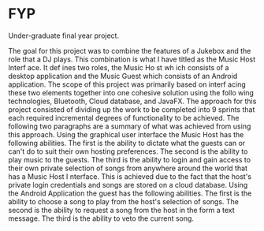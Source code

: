 # FYP
Under-graduate final year project. 

The goal for this project was to combine the features of a Jukebox and
the role that a DJ plays. This combination is what I have titled as the
Music Host Interf ace. It def ines two roles, the Music Ho st wh ich consists
of a desktop application and the Music Guest which consists of an
Android application.
    The scope of this project was primarily based on interf acing these two
elements together into one cohesive solution using the follo wing
technologies, Bluetooth, Cloud database, and JavaFX.
    The approach for this project consisted of dividing up the work to be
completed into 9 sprints that each required incremental degrees of
functionality to be achieved. The following two paragraphs are a
summary of what was achieved from using this approach.
    Using the graphical user interface the Music Host has the following
abilities. The first is the ability to dictate what the guests can or can't do
to suit their own hosting preferences. The second is the ability to play
music to the guests. The third is the ability to login and gain access to
their own private selection of songs from anywhere around the world that
has a Music Host I nterface. This is achieved due to the fact that the
host's private login credentials and songs are stored on a cloud
database.
    Using the Android Application the guest has the following abilities. The
first is the ability to choose a song to play from the host's selection of
songs. The second is the ability to request a song from the host in the
form a text message. The third is the ability to veto the current song.
